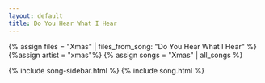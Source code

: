 ```yaml
---
layout: default
title: Do You Hear What I Hear
---
```


{% assign files = "Xmas" | files_from_song: "Do You Hear What I Hear" %}
{%assign artist = "xmas"%}
{% assign songs = "Xmas" | all_songs %}

{% include song-sidebar.html %}
{% include song.html %}
